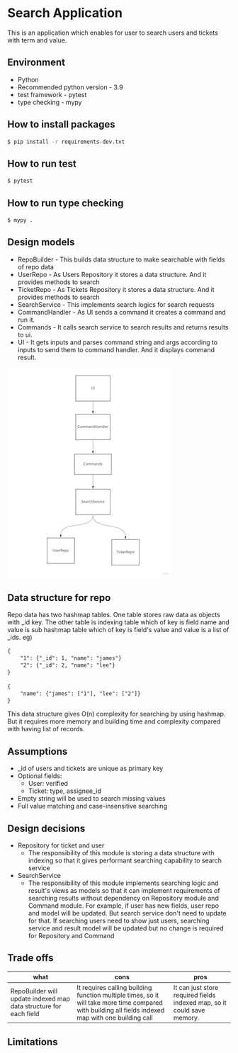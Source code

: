 # Search Application
This is an application which enables for user to search users and tickets with term and value.


## Environment
* Python
* Recommended python version - 3.9
* test framework - pytest
* type checking - mypy


## How to install packages

```bash
$ pip install -r requirements-dev.txt
```

## How to run test

```bash
$ pytest
```

## How to run type checking

```bash
$ mypy .
```

## Design models
* RepoBuilder - This builds data structure to make searchable with fields of repo data
* UserRepo - As Users Repository it stores a data structure. And it provides methods to search
* TicketRepo - As Tickets Repository it stores a data structure. And it provides methods to search
* SearchService - This implements search logics for search requests
* CommandHandler - As UI sends a command it creates a command and run it.
* Commands - It calls search service to search results and returns results to ui.
* UI - It gets inputs and parses command string and args according to inputs to send them to command handler. And it displays command result.

![Design Diagram](./design-diagram.jpg)
## Data structure for repo
Repo data has two hashmap tables. One table stores raw data as objects with _id key. The other table is indexing table which of key is field name and value is sub hashmap table which of key is field's value and value is a list of _ids.
eg)
```
{
    "1": {"_id": 1, "name": "james"}
    "2": {"_id": 2, "name": "lee"}
}

{
    "name": {"james": ["1"], "lee": ["2"]}
}
```
This data structure gives O(n) complexity for searching by using hashmap. But it requires more memory and building time and complexity compared with having list of records.


## Assumptions
* _id of users and tickets are unique as primary key
* Optional fields:
    * User: verified
    * Ticket: type, assignee_id
* Empty string will be used to search missing values
* Full value matching and case-insensitive searching


## Design decisions
* Repository for ticket and user
    - The responsibility of this module is storing a data structure with indexing so that it gives performant searching capability to search service
* SearchService
    - The responsibility of this module implements searching logic and result's views as models so that it can implement requirements of searching results without dependency on Repository module and Command module. For example, if user has new fields, user repo and model will be updated. But search service don't need to update for that. If searching users need to show just users, searching service and result model will be updated but no change is required for Repository and Command


## Trade offs
| what | cons | pros |
|---|---|---|
|RepoBuilder will update indexed map data structure for each field|It requires calling building function multiple times, so it will take more time compared with building all fields indexed map with one building call|It can just store required fields indexed map, so it could save memory.|


## Limitations
